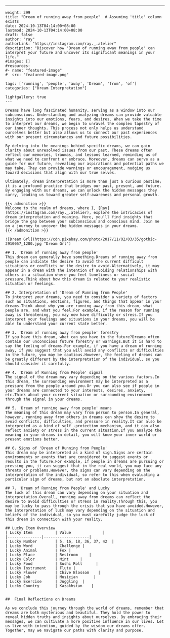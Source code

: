 ---
    weight: 399
    title: "Dream of running away from people"  # Assuming 'title' column exists
    date: 2024-10-13T04:14:00+08:00
    lastmod: 2024-10-13T04:14:00+08:00
    draft: false
    author: "ray"
    authorLink: "https://instagram.com/ray._.atelier"
    description: "Discover how 'Dream of running away from people' can interpret your future and uncover its significant meanings in your life."
    #images: []
    #resources:
    #- name: "featured-image"
    #  src: "featured-image.png"
    
    tags: ['running', 'people', 'away', 'Dream', 'from', 'of']
    categories: ["Dream Interpretation"]
    
    lightgallery: true
    ---
    
    Dreams have long fascinated humanity, serving as a window into our subconscious. Understanding and analyzing dreams can provide valuable insights into our emotions, fears, and desires. When we take the time to interpret our dreams, we begin to unravel the complex tapestry of our inner thoughts. This process not only helps us understand ourselves better but also allows us to connect our past experiences with our present circumstances and future possibilities.
    
    By delving into the meanings behind specific dreams, we can gain clarity about unresolved issues from our past. These dreams often reflect our memories, traumas, and lessons learned, reminding us of what we need to confront or embrace. Moreover, dreams can serve as a guide for our future, revealing our aspirations and potential paths we may take. They can provide warnings or encouragement, nudging us toward decisions that align with our true selves.
    
    Ultimately, dream interpretation is more than just a curious pastime; it is a profound practice that bridges our past, present, and future. By engaging with our dreams, we can unlock the hidden messages they carry, leading us toward greater self-awareness and personal growth.
    
    {{< admonition >}}
    Welcome to the realm of dreams, where I, [Ray](https://instagram.com/ray._.atelier), explore the intricacies of dream interpretation and meaning. Here, you’ll find insights that bridge the gap between your subconscious and conscious mind. Join me on a journey to uncover the hidden messages in your dreams.
    {{< /admonition >}}
    
    ![Dream Grl](https://cdn.pixabay.com/photo/2017/11/02/03/35/gothic-2910057_1280.jpg "Dream Grl")
    
    ## 1. 'Dream of running away from people'
    This dream can generally have something.Dreams of running away from people can indicate the desire to avoid the current difficult situations or conflicts or the desire to avoid.Alternatively, it may appear in a dream with the intention of avoiding relationships with others in a situation where you feel loneliness or social pressure.Think about how this dream is related to your realistic situation or feelings.
    
    ## 2. Interpretation of 'Dream of Running from People'
    To interpret your dreams, you need to consider a variety of factors such as situations, emotions, figures, and things that appear in your dreams.Think about why you are running away from this dream, what people are, and what you feel.For example, if the reason for running away is threatening, you may now have difficulty or stress.If you interpret your feelings and situations in your dreams, you will be able to understand your current state better.
    
    ## 3. 'Dream of running away from people' forestry
    If you have this dream, what can you have in the future?Dreams often contain our unconscious future forestry or warnings.But it is hard to say the feeling of dreams.For example, if you have a dream of running away, if you suggest that you will avoid any conflicts or difficulties in the future, you may be cautious.However, the feeling of dreams can be greatly different by the interpretation of the individual, so you should consider it carefully.
    
    ## 4. 'Dream of Running from People' signal
    The signal of the dream may vary depending on the various factors.In this dream, the surrounding environment may be interpreted as a pressure from the people around you.Or you can also see if people in your dreams are connected to your interests, desires, anxiety, etc.Think about your current situation or surrounding environment through the signal in your dreams.
    
    ## 5. 'Dream of running away from people' means
    The meaning of this dream may vary from person to person.In general, however, running away from others in dreams can show the desire to avoid conflicts, difficulties, and pressure in reality.It can also be interpreted as a kind of self -protection mechanism, and it can also reflect anxiety or stress in the current situation.If you analyze the meaning in your dreams in detail, you will know your inner world or present emotions better.
    
    ## 6. Signs of 'Dream of Running from People'
    This dream may be interpreted as a kind of sign.Signs are certain environments or events that are considered to suggest events or results in the future.For example, if people in dreams are pursuing or pressing you, it can suggest that in the real world, you may face any threats or problems.However, the signs can vary depending on the interpretation of the individual, so refer to this when evaluating a particular sign of dreams, but not an absolute interpretation.
    
    ## 7. 'Dream of Running from People' and Lucky
    The luck of this dream can vary depending on your situation and interpretation.Overall, running away from dreams can reflect the desire to avoid difficulties or stress in reality.Through this, you may be lucky to pass through the crisis that you have avoided.However, the interpretation of luck may vary depending on the situation and beliefs of the individual, so you must carefully judge the luck of this dream in connection with your reality.
    
    ## Lucky Item Overview
    | Lucky Item          | Value              |
    |---------------|--------------------|
    | Lucky Number        | 5, 16, 18, 36, 37, 42  |
    | Lucky Word          | Challenge |
    | Lucky Animal        | Fox |
    | Lucky Place         | Restroom     |
    | Lucky Color         | Mint     |
    | Lucky Food          | Sushi Roll      |
    | Lucky Instrument    | Flute |
    | Lucky Flower        | Chive Blossom    |
    | Lucky Job           | Musician       |
    | Lucky Exercise      | Juggling  |
    | Lucky Country       | Kazakhstan    |
    
    
    ##  Final Reflections on Dreams
    
    As we conclude this journey through the world of dreams, remember that dreams are both mysterious and beautiful. They hold the power to reveal hidden truths and insights about ourselves. By embracing their messages, we can cultivate a more positive influence in our lives. Let us live with intention, guided by the wisdom our dreams offer. Together, may we navigate our paths with clarity and purpose.
    